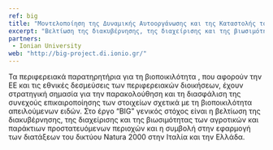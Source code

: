 ```yaml
---
ref: big
title: "Μοντελοποίηση της Δυναμικής Αυτοοργάνωσης και της Καταστολής του πληθυσμού του δάκου σε πραγματικό Οικο-Σύστημα του Δήμου Αγίου Γεωργίου, Κέρκυρας(Δάκος)"
excerpt: "Βελτίωση της διακυβέρνησης, της διαχείρισης και της βιωσιμότητας των αγροτικών και παράκτιων προστατευόμενων περιοχών και συμβάλλοντας στην εφαρμογή των διατάξεων του Natura 2000 στις περιοχές της Ιταλίας και της Ελλάδας."
partners:
 - Ionian University
web: "http://big-project.di.ionio.gr/"
---
```


Τα περιφερειακά παρατηρητήρια για τη βιοποικιλότητα , που αφορούν την ΕΕ και τις εθνικές δεσμεύσεις των περιφερειακών διοικήσεων,
έχουν στρατηγική σημασία για την παρακολούθηση και τη διασφάλιση της συνεχούς επικαιροποίησης των στοιχείων σχετικά με τη 
βιοποικιλότητα απειλούμενων ειδών. Στο έργο “BIG” γενικός στόχος είναι η βελτίωση της διακυβέρνησης, της διαχείρισης και της 
βιωσιμότητας των αγροτικών και παράκτιων προστατευόμενων περιοχών και η συμβολή στην εφαρμογή των διατάξεων του δικτύου Natura 2000
στην Ιταλία και την Ελλάδα.
